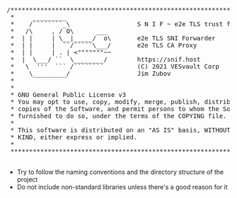 <pre>/**************************************************************************
 *     _________
 *    /````````_\                  S N I F ~ e2e TLS trust for IoT
 *   /\     , / O\      ___
 *  | |     | \__|_____/  o\       e2e TLS SNI Forwarder
 *  | |     |  ``/`````\___/       e2e TLS CA Proxy
 *  | |     | . | <"""""""~~
 *  |  \___/ ``  \________/        https://snif.host
 *   \  '''  ``` /````````         (C) 2021 VESvault Corp
 *    \_________/                  Jim Zubov <jz@vesvault.com>
 *
 *
 * GNU General Public License v3
 * You may opt to use, copy, modify, merge, publish, distribute and/or sell
 * copies of the Software, and permit persons to whom the Software is
 * furnished to do so, under the terms of the COPYING file.
 *
 * This software is distributed on an "AS IS" basis, WITHOUT WARRANTY OF ANY
 * KIND, either express or implied.
 *
 **************************************************************************/
   </pre>

- Try to follow the naming conventions and the directory structure of the project
- Do not include non-standard libraries unless there's a good reason for it
